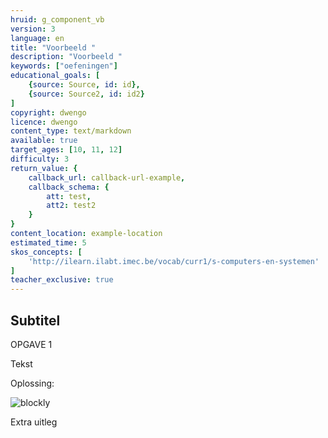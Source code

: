 ```yaml
---
hruid: g_component_vb
version: 3
language: en
title: "Voorbeeld "
description: "Voorbeeld "
keywords: ["oefeningen"]
educational_goals: [
    {source: Source, id: id}, 
    {source: Source2, id: id2}
]
copyright: dwengo
licence: dwengo
content_type: text/markdown
available: true
target_ages: [10, 11, 12]
difficulty: 3
return_value: {
    callback_url: callback-url-example,
    callback_schema: {
        att: test,
        att2: test2
    }
}
content_location: example-location
estimated_time: 5
skos_concepts: [
    'http://ilearn.ilabt.imec.be/vocab/curr1/s-computers-en-systemen'
]
teacher_exclusive: true
---
```

## Subtitel

OPGAVE 1

Tekst

Oplossing:

![blockly](@learning-object/meta_hruid/en/3)

<div class="alert alert-box alert-success">
Extra uitleg
</div>